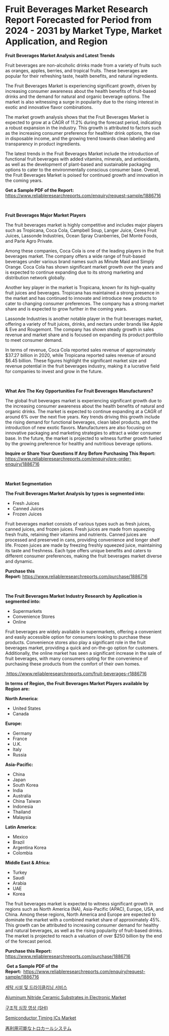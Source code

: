 <p><h1>Fruit Beverages Market Research Report Forecasted for Period from 2024 -  2031 by Market Type, Market Application, and Region</h1></p><p><strong>Fruit Beverages Market Analysis and Latest Trends</strong></p>
<p><p>Fruit beverages are non-alcoholic drinks made from a variety of fruits such as oranges, apples, berries, and tropical fruits. These beverages are popular for their refreshing taste, health benefits, and natural ingredients.</p><p>The Fruit Beverages Market is experiencing significant growth, driven by increasing consumer awareness about the health benefits of fruit-based drinks and the demand for natural and organic beverage options. The market is also witnessing a surge in popularity due to the rising interest in exotic and innovative flavor combinations.</p><p>The market growth analysis shows that the Fruit Beverages Market is expected to grow at a CAGR of 11.2% during the forecast period, indicating a robust expansion in the industry. This growth is attributed to factors such as the increasing consumer preference for healthier drink options, the rise in disposable income, and the growing trend towards clean labeling and transparency in product ingredients.</p><p>The latest trends in the Fruit Beverages Market include the introduction of functional fruit beverages with added vitamins, minerals, and antioxidants, as well as the development of plant-based and sustainable packaging options to cater to the environmentally conscious consumer base. Overall, the Fruit Beverages Market is poised for continued growth and innovation in the coming years.</p></p>
<p><strong>Get a Sample PDF of the Report:&nbsp;</strong> <a href="https://www.reliableresearchreports.com/enquiry/request-sample/1886716">https://www.reliableresearchreports.com/enquiry/request-sample/1886716</a></p>
<p>&nbsp;</p>
<p><strong>Fruit Beverages Major Market Players</strong></p>
<p><p>The fruit beverages market is highly competitive and includes major players such as Tropicana, Coca Cola, Campbell Soup, Langer Juice, Ceres Fruit Juices, Lassonde Industries, Ocean Spray Cranberries, Del Monte Foods, and Parle Agro Private. </p><p>Among these companies, Coca Cola is one of the leading players in the fruit beverages market. The company offers a wide range of fruit-based beverages under various brand names such as Minute Maid and Simply Orange. Coca Cola has shown significant market growth over the years and is expected to continue expanding due to its strong marketing and distribution network globally.</p><p>Another key player in the market is Tropicana, known for its high-quality fruit juices and beverages. Tropicana has maintained a strong presence in the market and has continued to innovate and introduce new products to cater to changing consumer preferences. The company has a strong market share and is expected to grow further in the coming years.</p><p>Lassonde Industries is another notable player in the fruit beverages market, offering a variety of fruit juices, drinks, and nectars under brands like Apple & Eve and Rougemont. The company has shown steady growth in sales revenue and market share and is focused on expanding its product portfolio to meet consumer demand.</p><p>In terms of revenue, Coca Cola reported sales revenue of approximately $37.27 billion in 2020, while Tropicana reported sales revenue of around $6.45 billion. These figures highlight the significant market size and revenue potential in the fruit beverages industry, making it a lucrative field for companies to invest and grow in the future.</p></p>
<p>&nbsp;</p>
<p><strong>What Are The Key Opportunities For Fruit Beverages Manufacturers?</strong></p>
<p><p>The global fruit beverages market is experiencing significant growth due to the increasing consumer awareness about the health benefits of natural and organic drinks. The market is expected to continue expanding at a CAGR of around 6% over the next five years. Key trends driving this growth include the rising demand for functional beverages, clean label products, and the introduction of new exotic flavors. Manufacturers are also focusing on innovative packaging and marketing strategies to attract a wider consumer base. In the future, the market is projected to witness further growth fueled by the growing preference for healthy and nutritious beverage options.</p></p>
<p><strong>Inquire or Share Your Questions If Any Before Purchasing This Report:</strong> <a href="https://www.reliableresearchreports.com/enquiry/pre-order-enquiry/1886716">https://www.reliableresearchreports.com/enquiry/pre-order-enquiry/1886716</a></p>
<p>&nbsp;</p>
<p><strong>Market Segmentation</strong></p>
<p><strong>The Fruit Beverages Market Analysis by types is segmented into:</strong></p>
<p><ul><li>Fresh Juices</li><li>Canned Juices</li><li>Frozen Juices</li></ul></p>
<p><p>Fruit beverages market consists of various types such as fresh juices, canned juices, and frozen juices. Fresh juices are made from squeezing fresh fruits, retaining their vitamins and nutrients. Canned juices are processed and preserved in cans, providing convenience and longer shelf life. Frozen juices are made by freezing freshly squeezed juice, maintaining its taste and freshness. Each type offers unique benefits and caters to different consumer preferences, making the fruit beverages market diverse and dynamic.</p></p>
<p><strong>Purchase this Report:&nbsp;</strong><a href="https://www.reliableresearchreports.com/purchase/1886716">https://www.reliableresearchreports.com/purchase/1886716</a></p>
<p>&nbsp;</p>
<p><strong>The Fruit Beverages Market Industry Research by Application is segmented into:</strong></p>
<p><ul><li>Supermarkets</li><li>Convenience Stores</li><li>Online</li></ul></p>
<p><p>Fruit beverages are widely available in supermarkets, offering a convenient and easily accessible option for consumers looking to purchase these products. Convenience stores also play a significant role in the fruit beverages market, providing a quick and on-the-go option for customers. Additionally, the online market has seen a significant increase in the sale of fruit beverages, with many consumers opting for the convenience of purchasing these products from the comfort of their own homes.</p></p>
<p><a href="https://www.reliableresearchreports.com/fruit-beverages-r1886716">&nbsp;https://www.reliableresearchreports.com/fruit-beverages-r1886716</a></p>
<p><strong>In terms of Region, the Fruit Beverages Market Players available by Region are:</strong></p>
<p>
    <p> <strong> North America: </strong>
        <ul>
            <li>United States</li>
            <li>Canada</li>
        </ul>
        </p> 
    <p> <strong> Europe: </strong>
        <ul>
            <li>Germany</li>
            <li>France</li>
            <li>U.K.</li>
            <li>Italy</li>
            <li>Russia</li>
        </ul>
        </p> 
    <p> <strong> Asia-Pacific: </strong>
        <ul>
            <li>China</li>
            <li>Japan</li>
            <li>South Korea</li>
            <li>India</li>
            <li>Australia</li>
            <li>China Taiwan</li>
            <li>Indonesia</li>
            <li>Thailand</li>
            <li>Malaysia</li>
        </ul>
        </p> 
    <p> <strong> Latin America: </strong>
        <ul>
            <li>Mexico</li>
            <li>Brazil</li>
            <li>Argentina Korea</li>
            <li>Colombia</li>
        </ul>
        </p> 
    <p> <strong> Middle East & Africa: </strong>
        <ul>
            <li>Turkey</li>
            <li>Saudi</li>
            <li>Arabia</li>
            <li>UAE</li>
            <li>Korea</li>
        </ul>
    </p>
    </p>
<p><p>The fruit beverages market is expected to witness significant growth in regions such as North America (NA), Asia-Pacific (APAC), Europe, USA, and China. Among these regions, North America and Europe are expected to dominate the market with a combined market share of approximately 45%. This growth can be attributed to increasing consumer demand for healthy and natural beverages, as well as the rising popularity of fruit-based drinks. The market is projected to reach a valuation of over $250 billion by the end of the forecast period.</p></p>
<p><strong>Purchase this Report: </strong><a href="https://www.reliableresearchreports.com/purchase/1886716">https://www.reliableresearchreports.com/purchase/1886716</a></p>
<p>&nbsp;<strong>Get a Sample PDF of the Report:&nbsp;&nbsp;</strong><a href="https://www.reliableresearchreports.com/enquiry/request-sample/1886716">https://www.reliableresearchreports.com/enquiry/request-sample/1886716</a></p>
<p><strong></strong></p>
<p><p><a href="https://github.com/HarrisonKitto2022/Market-Research-Report-List-1/blob/main/2767780160409.md">세탁 시설 및 드라이클리닝 서비스</a></p><p><a href="https://github.com/bznecsdb5/Market-Research-Report-List-1/blob/main/aluminum-nitride-ceramic-substrates-in-electronic-market.md">Aluminum Nitride Ceramic Substrates in Electronic Market</a></p><p><a href="https://github.com/courtney23pratt/Market-Research-Report-List-1/blob/main/8934565160408.md">구조적 심장 영상 (SHI)</a></p><p><a href="https://github.com/cheribeninsig/Market-Research-Report-List-1/blob/main/semiconductor-timing-ics-market.md">Semiconductor Timing ICs Market</a></p><p><a href="https://github.com/hardee896/Market-Research-Report-List-1/blob/main/5594779150471.md">再利用可能なトロカールシステム</a></p></p>